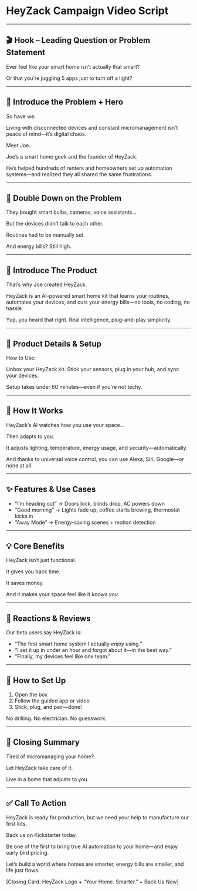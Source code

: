 
# HeyZack Campaign Video Script

---

## 🎬 Hook – Leading Question or Problem Statement

Ever feel like your smart home isn’t actually that smart?

Or that you're juggling 5 apps just to turn off a light?

---

## 🧠 Introduce the Problem + Hero

So have we.

Living with disconnected devices and constant micromanagement isn’t peace of mind—it’s digital chaos.

Meet Joe.

Joe’s a smart home geek and the founder of HeyZack.

He’s helped hundreds of renters and homeowners set up automation systems—and realized they all shared the same frustrations.

---

## 😤 Double Down on the Problem

They bought smart bulbs, cameras, voice assistants…

But the devices didn’t talk to each other.

Routines had to be manually set.

And energy bills? Still high.

---

## 🚀 Introduce The Product

That’s why Joe created HeyZack.

HeyZack is an AI-powered smart home kit that learns your routines, automates your devices, and cuts your energy bills—no tools, no coding, no hassle.

Yup, you heard that right. Real intelligence, plug-and-play simplicity.

---

## 🔧 Product Details & Setup

How to Use:

Unbox your HeyZack kit. Stick your sensors, plug in your hub, and sync your devices.

Setup takes under 60 minutes—even if you're not techy.

---

## 🧠 How It Works

HeyZack’s AI watches how you use your space…

Then adapts to you.

It adjusts lighting, temperature, energy usage, and security—automatically.

And thanks to universal voice control, you can use Alexa, Siri, Google—or none at all.

---

## ✨ Features & Use Cases

- “I’m heading out” → Doors lock, blinds drop, AC powers down
- “Good morning” → Lights fade up, coffee starts brewing, thermostat kicks in
- “Away Mode” → Energy-saving scenes + motion detection

---

## 💡 Core Benefits

HeyZack isn’t just functional.

It gives you back time.

It saves money.

And it makes your space feel like it *knows you*.

---

## 🎉 Reactions & Reviews

Our beta users say HeyZack is:

- “The first smart home system I actually *enjoy* using.”
- “I set it up in under an hour and forgot about it—in the best way.”
- “Finally, my devices feel like one team.”

---

## 🔧 How to Set Up

1. Open the box  
2. Follow the guided app or video  
3. Stick, plug, and pair—done!

No drilling. No electrician. No guesswork.

---

## 🏁 Closing Summary

Tired of micromanaging your home?

Let HeyZack take care of it.

Live in a home that adjusts to you.

---

## ✅ Call To Action

HeyZack is ready for production, but we need your help to manufacture our first kits.

Back us on Kickstarter today.

Be one of the first to bring true AI automation to your home—and enjoy early bird pricing.

Let’s build a world where homes are smarter, energy bills are smaller, and life just flows.

[Closing Card: HeyZack Logo + “Your Home. Smarter.” + Back Us Now]

